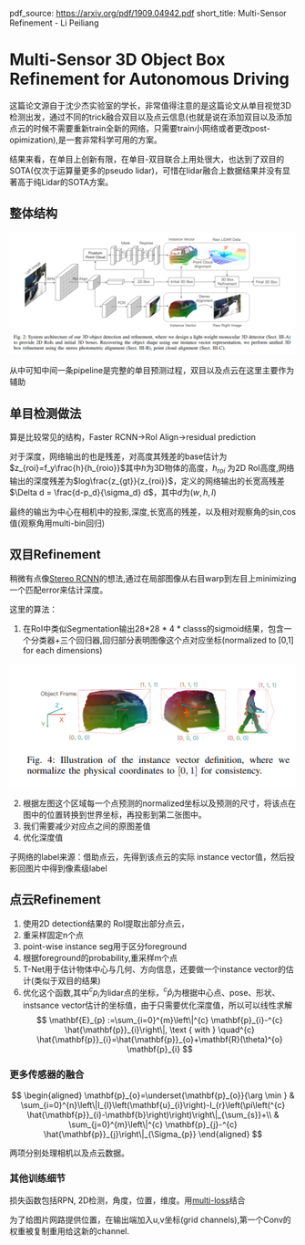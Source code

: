 pdf_source: https://arxiv.org/pdf/1909.04942.pdf
short_title: Multi-Sensor Refinement - Li Peiliang
# Multi-Sensor 3D Object Box Refinement for Autonomous Driving

这篇论文源自于沈少杰实验室的学长，非常值得注意的是这篇论文从单目视觉3D检测出发，通过不同的trick融合双目以及点云信息(也就是说在添加双目以及添加点云的时候不需要重新train全新的网络，只需要train小网络或者更改post-opimization),是一套非常科学可用的方案。

结果来看，在单目上创新有限，在单目-双目联合上用处很大，也达到了双目的SOTA(仅次于运算量更多的pseudo lidar)，可惜在lidar融合上数据结果并没有显著高于纯Lidar的SOTA方案。

## 整体结构

![image](res/3DBoxRefinement.png)

从中可知中间一条pipeline是完整的单目预测过程，双目以及点云在这里主要作为辅助

## 单目检测做法

算是比较常见的结构，Faster RCNN->RoI Align->residual prediction

对于深度，网络输出的也是残差，对高度其残差的base估计为
$z_{roi}=f_y\frac{h}{h_{roio}}$其中$h$为3D物体的高度，$h_{roi}$ 为2D RoI高度,网络输出的深度残差为$log\frac{z_{gt}}{z_{roi}}$，定义的网络输出的长宽高残差$\Delta d  = \frac{d-p_d}{\sigma_d} d$，其中$d$为$(w,h,l)$

最终的输出为中心在相机中的投影,深度,长宽高的残差，以及相对观察角的sin,cos值(观察角用multi-bin回归)
 
## 双目Refinement

稍微有点像[Stereo RCNN](https://arxiv.org/pdf/1902.09738.pdf)的想法,通过在局部图像从右目warp到左目上minimizing一个匹配error来估计深度。

这里的算法：

1. 在RoI中类似Segmentation输出28*28 * 4 * classs的sigmoid结果，包含一个分类器+三个回归器,回归部分表明图像这个点对应坐标(normalized to [0,1] for each dimensions)

![image](res/BoxRefinementInstanceVector.png)

2. 根据左图这个区域每一个点预测的normalized坐标以及预测的尺寸，将该点在图中的位置转换到世界坐标，再投影到第二张图中。
3. 我们需要减少对应点之间的原图差值
4. 优化深度值

子网络的label来源：借助点云，先得到该点云的实际 instance vector值，然后投影回图片中得到像素级label


## 点云Refinement

1. 使用2D detection结果的 RoI提取出部分点云，
2. 重采样固定n个点
3. point-wise instance seg用于区分foreground
4. 根据foreground的probability,重采样m个点
5. T-Net用于估计物体中心与几何、方向信息，还要做一个instance vector的估计(类似于双目的结果)
6. 优化这个函数,其中$^cp_i$为lidar点的坐标，$^c\hat p_i$为根据中心点、pose、形状、instsance vector估计的坐标值，由于只需要优化深度值，所以可以线性求解
$$
\mathbf{E}_{p} :=\sum_{i=0}^{m}\left\|^{c} \mathbf{p}_{i}-^{c} \hat{\mathbf{p}}_{i}\right\|, \text { with } \quad^{c} \hat{\mathbf{p}}_{i}=\hat{\mathbf{p}}_{o}+\mathbf{R}(\theta)^{o} \mathbf{p}_{i}
$$

### 更多传感器的融合

$$
\begin{aligned} \mathbf{p}_{o}=\underset{\mathbf{p}_{o}}{\arg \min } & \sum_{i=0}^{n}\left\|I_{l}\left(\mathbf{u}_{i}\right)-I_{r}\left(\pi\left(^{c} \hat{\mathbf{p}}_{i}-\mathbf{b}\right)\right)\right\|_{\sum_{s}}+\\ & \sum_{j=0}^{m}\left\|^{c} \mathbf{p}_{j}-^{c} \hat{\mathbf{p}}_{j}\right\|_{\Sigma_{p}} \end{aligned}
$$

两项分别处理相机以及点云数据。

### 其他训练细节

损失函数包括RPN, 2D检测，角度，位置，维度。用[multi-loss](http://openaccess.thecvf.com/content_cvpr_2018/papers/Kendall_Multi-Task_Learning_Using_CVPR_2018_paper.pdf)结合

为了给图片网路提供位置，在输出端加入u,v坐标(grid channels),第一个Conv的权重被复制重用给这新的channel.